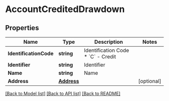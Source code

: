 # AccountCreditedDrawdown

## Properties
Name | Type | Description | Notes
------------ | ------------- | ------------- | -------------
**IdentificationCode** | **string** | Identification Code * &#x60;C&#x60; - Credit  | 
**Identifier** | **string** | Identifier | 
**Name** | **string** | Name | 
**Address** | [**Address**](Address.md) |  | [optional] 

[[Back to Model list]](../README.md#documentation-for-models) [[Back to API list]](../README.md#documentation-for-api-endpoints) [[Back to README]](../README.md)


